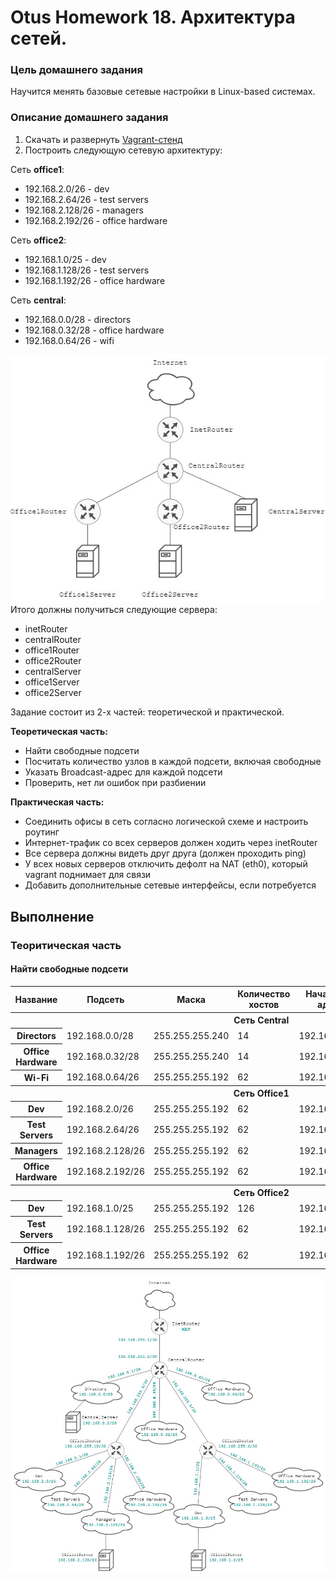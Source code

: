 # Otus Homework 18. Архитектура сетей.
### Цель домашнего задания
Научится менять базовые сетевые настройки в Linux-based системах.
### Описание домашнего задания
1. Скачать и развернуть [Vagrant-стенд](https://github.com/erlong15/otus-linux/tree/network)
2. Построить следующую сетевую архитектуру:
  
Сеть **office1**:  
- 192.168.2.0/26 - dev
- 192.168.2.64/26 - test servers
- 192.168.2.128/26 - managers
- 192.168.2.192/26 - office hardware

Сеть **office2**:  
- 192.168.1.0/25 - dev
- 192.168.1.128/26 - test servers
- 192.168.1.192/26 - office hardware

Сеть **central**:  
- 192.168.0.0/28 - directors
- 192.168.0.32/28 - office hardware
- 192.168.0.64/26 - wifi

![map 1](network_map_1.jpg)  
Итого должны получиться следующие сервера:
- inetRouter
- centralRouter
- office1Router
- office2Router
- centralServer
- office1Server
- office2Server
  
Задание состоит из 2-х частей: теоретической и практической.  
  
**Теоретическая часть:**
- Найти свободные подсети
- Посчитать количество узлов в каждой подсети, включая свободные
- Указать Broadcast-адрес для каждой подсети
- Проверить, нет ли ошибок при разбиении
  
**Практическая часть:**
- Соединить офисы в сеть согласно логической схеме и настроить роутинг
- Интернет-трафик со всех серверов должен ходить через inetRouter
- Все сервера должны видеть друг друга (должен проходить ping)
- У всех новых серверов отключить дефолт на NAT (eth0), который vagrant поднимает для связи
- Добавить дополнительные сетевые интерфейсы, если потребуется

## Выполнение
### Теоритическая часть
#### Найти свободные подсети

<table>
  <tr>
    <th>Название</th>
    <th>Подсеть</th>
    <th>Маска</th>
    <th>Количество хостов</th>
    <th>Начальный адрес</th>
    <th>Последний адрес</th>
    <th>Broadcast</th>
  </tr>
  <tr>
    <th colspan="7">Сеть Central</th>
  </tr>
  <tr>
    <th>Directors</th>
    <td>192.168.0.0/28</td>
    <td>255.255.255.240</td>
    <td>14</td>
    <td>192.168.0.1</td>
    <td>192.168.0.14</td>
    <td>192.168.0.15</td>
  </tr>
  <tr>
    <th>Office Hardware</th>
    <td>192.168.0.32/28</td>
    <td>255.255.255.240</td>
    <td>14</td>
    <td>192.168.0.33</td>
    <td>192.168.0.46</td>
    <td>192.168.0.47</td>
  </tr>
  <tr>
    <th>Wi-Fi</th>
    <td>192.168.0.64/26</td>
    <td>255.255.255.192</td>
    <td>62</td>
    <td>192.168.0.65</td>
    <td>192.168.0.126</td>
    <td>192.168.0.127</td>
  </tr>
  <tr>
    <th colspan="7">Сеть Office1</th>
  </tr>
  <tr>
    <th>Dev</th>
    <td>192.168.2.0/26</td>
    <td>255.255.255.192</td>
    <td>62</td>
    <td>192.168.0.1</td>
    <td>192.168.0.62</td>
    <td>192.168.0.63</td>
  </tr>
  <tr>
    <th>Test Servers</th>
    <td>192.168.2.64/26</td>
    <td>255.255.255.192</td>
    <td>62</td>
    <td>192.168.0.65</td>
    <td>192.168.0.126</td>
    <td>192.168.0.127</td>
  </tr>
  <tr>
    <th>Managers</th>
    <td>192.168.2.128/26</td>
    <td>255.255.255.192</td>
    <td>62</td>
    <td>192.168.0.129</td>
    <td>192.168.0.190</td>
    <td>192.168.0.191</td>
  </tr>
   <tr>
    <th>Office Hardware</th>
    <td>192.168.2.192/26</td>
    <td>255.255.255.192</td>
    <td>62</td>
    <td>192.168.0.193</td>
    <td>192.168.0.254</td>
    <td>192.168.0.255</td>
  </tr> 
  <tr>
    <th colspan="7">Сеть Office2</th>
  </tr>
  <tr>
    <th>Dev</th>
    <td>192.168.1.0/25</td>
    <td>255.255.255.192</td>
    <td>126</td>
    <td>192.168.0.1</td>
    <td>192.168.0.126</td>
    <td>192.168.0.127</td>
  </tr>
  <tr>
    <th>Test Servers</th>
    <td>192.168.1.128/26</td>
    <td>255.255.255.192</td>
    <td>62</td>
    <td>192.168.0.129</td>
    <td>192.168.0.190</td>
    <td>192.168.0.191</td>
  </tr>
   <tr>
    <th>Office Hardware</th>
    <td>192.168.1.192/26</td>
    <td>255.255.255.192</td>
    <td>62</td>
    <td>192.168.0.193</td>
    <td>192.168.0.254</td>
    <td>192.168.0.255</td>
  </tr> 
</table>



![map 2](network_map_2.jpg)
